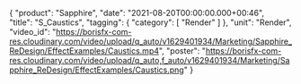 {
   "product": "Sapphire",
   "date": "2021-08-20T00:00:00.000+00:46",  
   "title": "S_Caustics",
   "tagging": {
   "category": [
      "Render"
    ]
   },
   "unit": "Render",
   "video_id": "https://borisfx-com-res.cloudinary.com/video/upload/q_auto/v1629401934/Marketing/Sapphire_ReDesign/EffectExamples/Caustics.mp4",
   "poster": "https://borisfx-com-res.cloudinary.com/video/upload/q_auto,f_auto/v1629401934/Marketing/Sapphire_ReDesign/EffectExamples/Caustics.png"
}